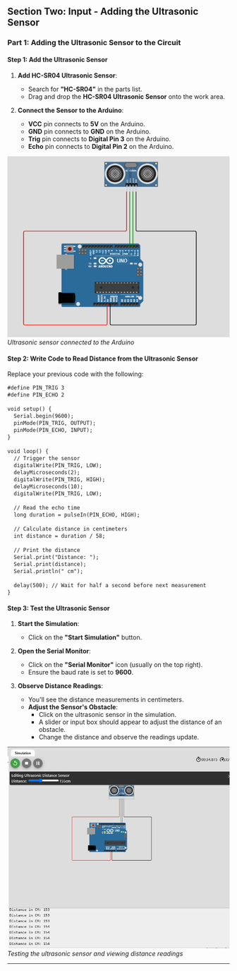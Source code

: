 ## Section Two: Input - Adding the Ultrasonic Sensor

### Part 1: Adding the Ultrasonic Sensor to the Circuit

#### Step 1: Add the Ultrasonic Sensor

1. **Add HC-SR04 Ultrasonic Sensor**:
   - Search for **"HC-SR04"** in the parts list.
   - Drag and drop the **HC-SR04 Ultrasonic Sensor** onto the work area.

2. **Connect the Sensor to the Arduino**:
   - **VCC** pin connects to **5V** on the Arduino.
   - **GND** pin connects to **GND** on the Arduino.
   - **Trig** pin connects to **Digital Pin 3** on the Arduino.
   - **Echo** pin connects to **Digital Pin 2** on the Arduino.

![Ultrasonic Sensor Circuit](img1.PNG)  
*Ultrasonic sensor connected to the Arduino*

#### Step 2: Write Code to Read Distance from the Ultrasonic Sensor

Replace your previous code with the following:

```arduino
#define PIN_TRIG 3
#define PIN_ECHO 2

void setup() {
  Serial.begin(9600);
  pinMode(PIN_TRIG, OUTPUT);
  pinMode(PIN_ECHO, INPUT);
}

void loop() {
  // Trigger the sensor
  digitalWrite(PIN_TRIG, LOW);
  delayMicroseconds(2);
  digitalWrite(PIN_TRIG, HIGH);
  delayMicroseconds(10);
  digitalWrite(PIN_TRIG, LOW);

  // Read the echo time
  long duration = pulseIn(PIN_ECHO, HIGH);

  // Calculate distance in centimeters
  int distance = duration / 58;

  // Print the distance
  Serial.print("Distance: ");
  Serial.print(distance);
  Serial.println(" cm");

  delay(500); // Wait for half a second before next measurement
}
```

#### Step 3: Test the Ultrasonic Sensor

1. **Start the Simulation**:
   - Click on the **"Start Simulation"** button.

2. **Open the Serial Monitor**:
   - Click on the **"Serial Monitor"** icon (usually on the top right).
   - Ensure the baud rate is set to **9600**.

3. **Observe Distance Readings**:
   - You'll see the distance measurements in centimeters.
   - **Adjust the Sensor's Obstacle**:
     - Click on the ultrasonic sensor in the simulation.
     - A slider or input box should appear to adjust the distance of an obstacle.
     - Change the distance and observe the readings update.

![Ultrasonic Sensor Simulation](img2.PNG)  
*Testing the ultrasonic sensor and viewing distance readings*

---

